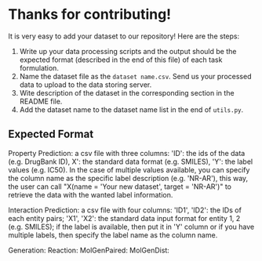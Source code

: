 # Thanks for contributing! 

It is very easy to add your dataset to our repository! Here are the steps:

1. Write up your data processing scripts and the output should be the expected format (described in the end of this file) of each task formulation. 
2. Name the dataset file as the `dataset name.csv`. Send us your processed data to upload to the data storing server. 
3. Wite description of the dataset in the corresponding section in the README file. 
4. Add the dataset name to the dataset name list in the end of `utils.py`.



## Expected Format

Property Prediction: a csv file with three columns: 'ID': the ids of the data (e.g. DrugBank ID), X': the standard data format (e.g. SMILES), 'Y': the label values (e.g. IC50). In the case of multiple values available, you can specify the column name as the specific label description (e.g. 'NR-AR'), this way, the user can call "X(name = 'Your new dataset', target = 'NR-AR')" to retrieve the data with the wanted label information.

Interaction Prediction: a csv file with four columns: 'ID1', 'ID2': the IDs of each entity pairs; 'X1', 'X2': the standard data input format for entity 1, 2 (e.g. SMILES); if the label is available, then put it in 'Y' column or if you have multiple labels, then specify the label name as the column name. 

Generation:
	Reaction:
	MolGenPaired:
	MolGenDist: